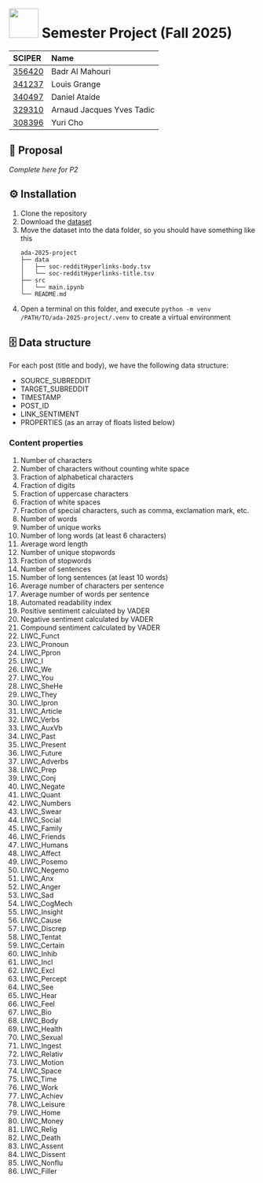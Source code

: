 

# <img src="https://epfl-ada.github.io/assets/img/ada.svg" width="60" /> Semester Project (Fall 2025)

| SCIPER | Name |
| :-- | :-- |
| [356420](https://people.epfl.ch/badr.almahouri) | Badr Al Mahouri |
| [341237](https://people.epfl.ch/louis.grange) | Louis Grange |
| [340497](https://people.epfl.ch/daniel.alvesataide) | Daniel Ataíde |
| [329310](https://people.epfl.ch/arnaud.tadic) | Arnaud Jacques Yves Tadic |
| [308396](https://people.epfl.ch/yuri.cho) | Yuri Cho |

## 📃 Proposal

_Complete here for P2_

## ⚙️ Installation

1. Clone the repository
2. Download the [dataset](https://snap.stanford.edu/data/soc-RedditHyperlinks.html)
3. Move the dataset into the data folder, so you should have something like this
    ```
    ada-2025-project
    ├── data
    │   ├── soc-redditHyperlinks-body.tsv
    │   └── soc-redditHyperlinks-title.tsv
    ├── src
    │   └── main.ipynb
    └── README.md
    ```
4. Open a terminal on this folder, and execute `python -m venv /PATH/TO/ada-2025-project/.venv` to create a virtual environment

## 🗄️ Data structure

For each post (title and body), we have the following data structure:

- SOURCE_SUBREDDIT
- TARGET_SUBREDDIT
- TIMESTAMP
- POST_ID
- LINK_SENTIMENT 
- PROPERTIES (as an array of floats listed below)

### Content properties
1. Number of characters
2. Number of characters without counting white space
3. Fraction of alphabetical characters
4. Fraction of digits
5. Fraction of uppercase characters
6. Fraction of white spaces
7. Fraction of special characters, such as comma, exclamation mark, etc.
8. Number of words
9. Number of unique works
10. Number of long words (at least 6 characters)
11. Average word length
12. Number of unique stopwords
13. Fraction of stopwords
14. Number of sentences
15. Number of long sentences (at least 10 words)
16. Average number of characters per sentence
17. Average number of words per sentence
18. Automated readability index
19. Positive sentiment calculated by VADER
20. Negative sentiment calculated by VADER
21. Compound sentiment calculated by VADER
22. LIWC_Funct
23. LIWC_Pronoun
24. LIWC_Ppron
25. LIWC_I
26. LIWC_We
27. LIWC_You
28. LIWC_SheHe
29. LIWC_They
30. LIWC_Ipron
31. LIWC_Article
32. LIWC_Verbs
33. LIWC_AuxVb
34. LIWC_Past
35. LIWC_Present
36. LIWC_Future
37. LIWC_Adverbs
38. LIWC_Prep
39. LIWC_Conj
40. LIWC_Negate
41. LIWC_Quant
42. LIWC_Numbers
43. LIWC_Swear
44. LIWC_Social
45. LIWC_Family
46. LIWC_Friends
47. LIWC_Humans
48. LIWC_Affect
49. LIWC_Posemo
50. LIWC_Negemo
51. LIWC_Anx
52. LIWC_Anger
53. LIWC_Sad
54. LIWC_CogMech
55. LIWC_Insight
56. LIWC_Cause
57. LIWC_Discrep
58. LIWC_Tentat
59. LIWC_Certain
60. LIWC_Inhib
61. LIWC_Incl
62. LIWC_Excl
63. LIWC_Percept
64. LIWC_See
65. LIWC_Hear
66. LIWC_Feel
67. LIWC_Bio
68. LIWC_Body
69. LIWC_Health
70. LIWC_Sexual
71. LIWC_Ingest
72. LIWC_Relativ
73. LIWC_Motion
74. LIWC_Space
75. LIWC_Time
76. LIWC_Work
77. LIWC_Achiev
78. LIWC_Leisure
79. LIWC_Home
80. LIWC_Money
81. LIWC_Relig
82. LIWC_Death
83. LIWC_Assent
84. LIWC_Dissent
85. LIWC_Nonflu
86. LIWC_Filler
